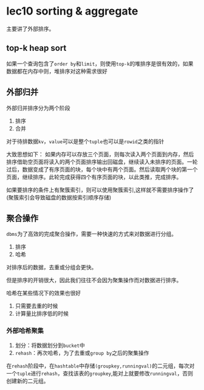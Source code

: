 # lec10 sorting & aggregate

主要讲了外部排序。
## top-k heap sort 
如果一个查询包含了`order by`和`limit`，则使用`top-k`的堆排序是很有效的，如果数据都在内存中则，堆排序对这种需求很好

## 外部归并
外部归并排序分为两个阶段
1. 排序
2. 合并

对于待排数据`kv`，`value`可以是整个`tuple`也可以是`rowid`之类的指针

大致思想如下：
如果内存可以存放三个页面，则每次读入两个页面到内存，然后排序借助空页面将读入的两个页面排序输出回磁盘，继续读入未排序的页面。一轮过后，数据变成了有序页面的块，每个块中有两个页面。然后读取两个块的第一个页面，继续排序。此轮完成获得四个有序页面的块，以此类推，完成排序。


如果要排序的条件上有聚簇索引，则可以使用聚簇索引,这样就不需要排序操作了(聚簇索引会导致磁盘的数据按索引顺序存储)

## 聚合操作
`dbms`为了高效的完成聚合操作，需要一种快速的方式来对数据进行分组。
1. 排序
2. 哈希

对排序后的数据，去重或分组会更快。

但是排序的开销很大，因此我们往往不会因为聚集操作而对数据进行排序。

哈希在某些情况下的效果也很好
1. 只需要去重的时候
2. 计算量比排序低的时候


### 外部哈希聚集
1. 划分：将数据划分到`bucket`中
2. `rehash`：再次哈希，为了去重或`group by`之后的聚集操作


在`rehash`阶段中，在`hashtable`中存储`(groupkey,runningval)`的二元组，每次对一个`tuple`进行`rehash`，查找该表的`groupkey`,能对上就要修改`runningval`，否则创建新的二元组。